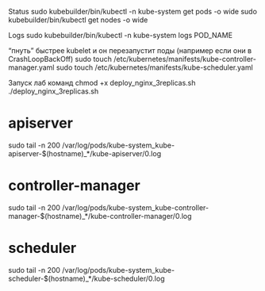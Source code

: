 Status
sudo kubebuilder/bin/kubectl -n kube-system get pods -o wide
sudo kubebuilder/bin/kubectl get nodes -o wide

Logs
sudo kubebuilder/bin/kubectl -n kube-system logs POD_NAME

“пнуть” быстрее kubelet и он перезапустит поды (например если они в CrashLoopBackOff)
sudo touch /etc/kubernetes/manifests/kube-controller-manager.yaml
sudo touch /etc/kubernetes/manifests/kube-scheduler.yaml

Запуск лаб команд
chmod +x deploy_nginx_3replicas.sh
./deploy_nginx_3replicas.sh

# apiserver
sudo tail -n 200 /var/log/pods/kube-system_kube-apiserver-$(hostname)_*/kube-apiserver/0.log
# controller-manager
sudo tail -n 200 /var/log/pods/kube-system_kube-controller-manager-$(hostname)_*/kube-controller-manager/0.log
# scheduler
sudo tail -n 200 /var/log/pods/kube-system_kube-scheduler-$(hostname)_*/kube-scheduler/0.log

